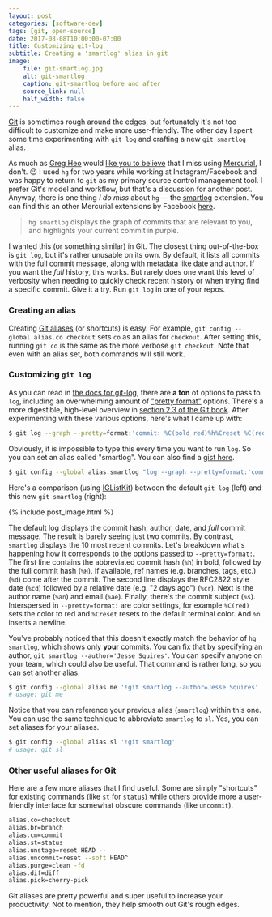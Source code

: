 ```yaml
---
layout: post
categories: [software-dev]
tags: [git, open-source]
date: 2017-08-08T10:00:00-07:00
title: Customizing git-log
subtitle: Creating a 'smartlog' alias in git
image:
    file: git-smartlog.jpg
    alt: git-smartlog
    caption: git-smartlog before and after
    source_link: null
    half_width: false
---
```


[Git](https://www.git-scm.com) is sometimes rough around the edges, but fortunately it's not too difficult to customize and make more user-friendly. The other day I spent some time experimenting with `git log` and crafting a new `git smartlog` alias.

<!--excerpt-->

As much as [Greg Heo](https://gregheo.com) would [like you to believe](https://twitter.com/gregheo/status/891819310808580096) that I miss using [Mercurial](https://www.mercurial-scm.org), I don't. 😉 I used `hg` for two years while working at Instagram/Facebook and was happy to return to `git` as my primary source control management tool. I prefer Git's model and workflow, but that's a discussion for another post. Anyway, there is one thing *I do miss* about `hg` &mdash; the [smartlog](https://www.mercurial-scm.org/wiki/SmartlogExtension) extension. You can find this an other Mercurial extensions by Facebook [here](https://bitbucket.org/facebook/hg-experimental).

> `hg smartlog` displays the graph of commits that are relevant to you, and highlights your current commit in purple.

I wanted this (or something similar) in Git. The closest thing out-of-the-box is `git log`, but it's rather unusable on its own. By default, it lists all commits with the full commit message, along with metadata like date and author. If you want the *full* history, this works. But rarely does one want this level of verbosity when needing to quickly check recent history or when trying find a specific commit. Give it a try. Run `git log` in one of your repos.

### Creating an alias

Creating [Git aliases](https://git-scm.com/book/en/v2/Git-Basics-Git-Aliases) (or shortcuts) is easy. For example, `git config --global alias.co checkout` sets `co` as an alias for `checkout`. After setting this, running `git co` is the same as the more verbose `git checkout`. Note that even with an alias set, both commands will still work.

### Customizing `git log`

As you can read in [the docs for git-log](https://www.git-scm.com/docs/git-log), there are **a ton** of options to pass to `log`, including an overwhelming amount of ["pretty format"](https://www.git-scm.com/docs/git-log#_pretty_formats) options. There's a more digestible, high-level overview in [section 2.3 of the Git book](https://git-scm.com/book/en/v2/Git-Basics-Viewing-the-Commit-History). After experimenting with these various options, here's what I came up with:

```bash
$ git log --graph --pretty=format:'commit: %C(bold red)%h%Creset %C(red)<%H>%Creset %C(bold magenta)%d %Creset%ndate: %C(bold yellow)%cd %Creset%C(yellow)%cr%Creset%nauthor: %C(bold blue)%an%Creset %C(blue)<%ae>%Creset%n%C(cyan)%s%n%Creset'
```

Obviously, it is impossible to type this every time you want to run `log`. So you can set an alias called "smartlog". You can also find a [gist here](https://gist.github.com/jessesquires/d0f3fc99be8208394a450ce86443ce7d).

```bash
$ git config --global alias.smartlog "log --graph --pretty=format:'commit: %C(bold red)%h%Creset %C(red)<%H>%Creset %C(bold magenta)%d %Creset%ndate: %C(bold yellow)%cd %Creset%C(yellow)%cr%Creset%nauthor: %C(bold blue)%an%Creset %C(blue)<%ae>%Creset%n%C(cyan)%s%n%Creset'"
```

Here's a comparison (using [IGListKit](https://github.com/Instagram/IGListKit/commits/master)) between the default `git log` (left) and this new `git smartlog` (right):

{% include post_image.html %}

The default log displays the commit hash, author, date, and *full* commit message. The result is barely seeing just two commits. By contrast, `smartlog` displays the 10 most recent commits. Let's breakdown what's happening how it corresponds to the options passed to `--pretty=format:`. The first line contains the abbreviated commit hash (`%h`) in bold, followed by the full commit hash (`%H`). If available, ref names (e.g. branches, tags, etc.) (`%d`) come after the commit. The second line displays the RFC2822 style date (`%cd`) followed by a relative date (e.g. "2 days ago") (`%cr`). Next is the author name (`%an`) and email (`%ae`). Finally, there's the commit subject (`%s`). Interspersed in `--pretty=format:` are color settings, for example `%C(red)` sets the color to red and `%Creset` resets to the default terminal color. And `%n` inserts a newline.

You've probably noticed that this doesn't exactly match the behavior of `hg smartlog`, which shows only **your** commits. You can fix that by specifying an author, `git smartlog --author='Jesse Squires'`. You can specify anyone on your team, which could also be useful. That command is rather long, so you can set another alias.

```bash
$ git config --global alias.me '!git smartlog --author=Jesse Squires'
# usage: git me
```

Notice that you can reference your previous alias (`smartlog`) within this one. You can use the same technique to abbreviate `smartlog` to `sl`. Yes, you can set aliases for your aliases.

```bash
$ git config --global alias.sl '!git smartlog'
# usage: git sl
```

### Other useful aliases for Git

Here are a few more aliases that I find useful. Some are simply "shortcuts" for existing commands (like `st` for `status`) while others provide more a user-friendly interface for somewhat obscure commands (like `uncommit`).

```bash
alias.co=checkout
alias.br=branch
alias.cm=commit
alias.st=status
alias.unstage=reset HEAD --
alias.uncommit=reset --soft HEAD^
alias.purge=clean -fd
alias.dif=diff
alias.pick=cherry-pick
```

Git aliases are pretty powerful and super useful to increase your productivity. Not to mention, they help smooth out Git's rough edges.
